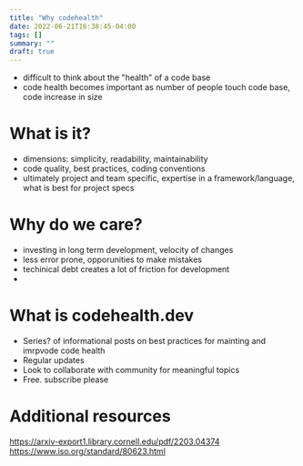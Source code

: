 ```yaml
---
title: "Why codehealth"
date: 2022-06-21T16:38:45-04:00
tags: []
summary: ""
draft: true
---
```


- difficult to think about the "health" of a code base
- code health becomes important as number of people touch code base, code increase in size

# What is it?

- dimensions: simplicity, readability, maintainability
- code quality, best practices, coding conventions
- ultimately project and team specific, expertise in a framework/language, what is best for project specs

# Why do we care?

- investing in long term development, velocity of changes
- less error prone, opporunities to make mistakes
- techinical debt creates a lot of friction for development
-

# What is codehealth.dev

- Series? of informational posts on best practices for mainting and imrpvode code health
- Regular updates
- Look to collaborate with community for meaningful topics
- Free. subscribe please

# Additional resources

https://arxiv-export1.library.cornell.edu/pdf/2203.04374
https://www.iso.org/standard/80623.html
